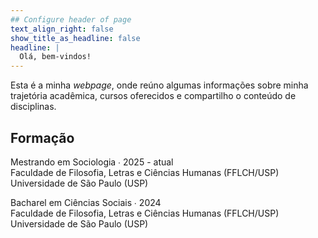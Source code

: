 ```yaml
---
## Configure header of page
text_align_right: false
show_title_as_headline: false
headline: |
  Olá, bem-vindos!
---
```


<!-- this is a subheadline -->
Esta é a minha *webpage*, onde reúno algumas informações sobre minha
trajetória acadêmica, cursos oferecidos e compartilho o conteúdo de 
disciplinas. 

## Formação 

<p><i class="fa fa-graduation-cap pr2"></i>Mestrando em Sociologia ∙ 2025 - atual <br>
Faculdade de Filosofia, Letras e Ciências Humanas (FFLCH/USP) <br>
Universidade de São Paulo (USP)</p>
<p><i class="fa fa-graduation-cap pr2"></i>Bacharel em Ciências Sociais ∙ 2024 <br>
Faculdade de Filosofia, Letras e Ciências Humanas (FFLCH/USP) <br>
Universidade de São Paulo (USP)</p>